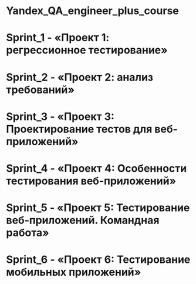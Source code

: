 # Yandex_QA_engineer_plus_course
# Sprint_1 - «Проект 1: регрессионное тестирование»
# Sprint_2 - «Проект 2: анализ требований»
# Sprint_3 - «Проект 3: Проектирование тестов для веб-приложений»
# Sprint_4 - «Проект 4: Особенности тестирования веб-приложений»
# Sprint_5 - «Проект 5: Тестирование веб-приложений. Командная работа» 
# Sprint_6 - «Проект 6: Тестирование мобильных приложений»
